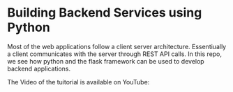 # Building Backend Services using Python

Most of the web applications follow a client server architecture. Essentiually a client communicates with the server through REST API calls. 
In this repo, we see how python and the flask framework can be used to develop backend applications. 

The Video of the tuitorial is available on YouTube: 
